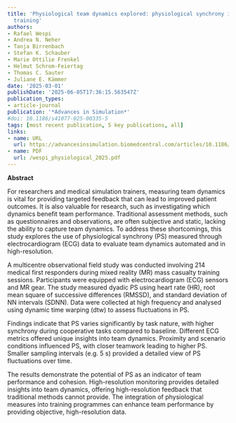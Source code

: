 ```yaml
---
title: 'Physiological team dynamics explored: physiological synchrony in medical simulation
  training'
authors:
- Rafael Wespi
- Andrea N. Neher
- Tanja Birrenbach
- Stefan K. Schauber
- Marie Ottilie Frenkel
- Helmut Schrom-Feiertag
- Thomas C. Sauter
- Juliane E. Kämmer
date: '2025-03-01'
publishDate: '2025-06-05T17:36:15.563547Z'
publication_types:
- article-journal
publication: '*Advances in Simulation*'
#doi: 10.1186/s41077-025-00335-5
tags: [most recent publication, 5 key publications, all]
links:
- name: URL
  url: https://advancesinsimulation.biomedcentral.com/articles/10.1186/s41077-025-00335-5
- name: PDF
  url: /wespi_physiological_2025.pdf
---
```

**Abstract**

For researchers and medical simulation trainers, measuring team dynamics is vital for providing targeted feedback that can lead to improved patient outcomes. It is also valuable for research, such as investigating which dynamics benefit team performance. Traditional assessment methods, such as questionnaires and observations, are often subjective and static, lacking the ability to capture team dynamics. To address these shortcomings, this study explores the use of physiological synchrony (PS) measured through electrocardiogram (ECG) data to evaluate team dynamics automated and in high-resolution.

A multicentre observational field study was conducted involving 214 medical first responders during mixed reality (MR) mass casualty training sessions. Participants were equipped with electrocardiogram (ECG) sensors and MR gear. The study measured dyadic PS using heart rate (HR), root mean square of successive differences (RMSSD), and standard deviation of NN intervals (SDNN). Data were collected at high frequency and analysed using dynamic time warping (dtw) to assess fluctuations in PS.

Findings indicate that PS varies significantly by task nature, with higher synchrony during cooperative tasks compared to baseline. Different ECG metrics offered unique insights into team dynamics. Proximity and scenario conditions influenced PS, with closer teamwork leading to higher PS. Smaller sampling intervals (e.g. 5 s) provided a detailed view of PS fluctuations over time.

The results demonstrate the potential of PS as an indicator of team performance and cohesion. High-resolution monitoring provides detailed insights into team dynamics, offering high-resolution feedback that traditional methods cannot provide. The integration of physiological measures into training programmes can enhance team performance by providing objective, high-resolution data.

